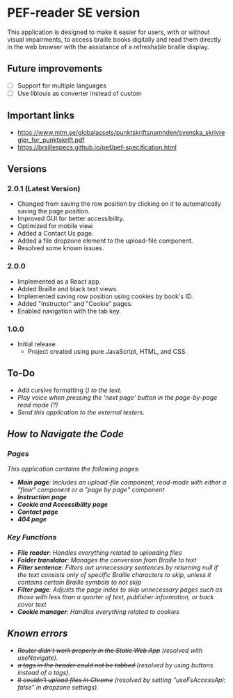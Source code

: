 # PEF-reader SE version
This application is designed to make it easier for users, with or without visual impairments, to access braille books digitally and read them directly in the web browser with the assistance of a refreshable braille display.

## Future improvements
- [ ] Support for multiple languages
- [ ] Use liblouis as converter instead of custom

## Important links
- https://www.mtm.se/globalassets/punktskriftsnamnden/svenska_skrivregler_for_punktskrift.pdf
- https://braillespecs.github.io/pef/pef-specification.html

## Versions

### 2.0.1 (Latest Version)
  - Changed from saving the row position by clicking on it to automatically saving the page position.
  - Improved GUI for better accessibility.
  - Optimized for mobile view.
  - Added a Contact Us page.
  - Added a file dropzone element to the upload-file component.
  - Resolved some known issues.

### 2.0.0
  - Implemented as a React app.
  - Added Braille and black text views.
  - Implemented saving row position using cookies by book's ID.
  - Added "Instructor" and "Cookie" pages.
  - Enabled navigation with the tab key.
  
### 1.0.0 
- Initial release
  - Project created using pure JavaScript, HTML, and CSS.

## To-Do 
  - Add cursive formatting (<em>) to the text.
  - Play voice when pressing the 'next page' button in the page-by-page read mode (?)
  - Send this application to the external testers.


## How to Navigate the Code

### Pages
This application contains the following pages:

- **Main page**: Includes an upload-file component, read-mode with either a "flow" component or a "page by page" component
- **Instruction page**
- **Cookie and Accessibility page**
- **Contact page**
- **404 page**

### Key Functions
- **File reader**: Handles everything related to uploading files
- **Folder translator**: Manages the conversion from Braille to text
- **Filter sentence**: Filters out unnecessary sentences by returning null if the text consists only of specific Braille characters to skip, unless it contains certain Braille symbols to not skip
- **Filter page**: Adjusts the page index to skip unnecessary pages such as those with less than a quarter of text, publisher information, or back cover text
- **Cookie manager**: Handles everything related to cookies

## Known errors

- <strike>Router didn't work properly in the Static Web App</strike> (resolved with useNavigate).
- <strike>a tags in the header could not be tabbed </strike> (resolved by using buttons instead of a tags).
- <strike>It couldn't upload files in Chrome</strike> (resolved by setting "useFsAccessApi: false" in dropzone settings).
